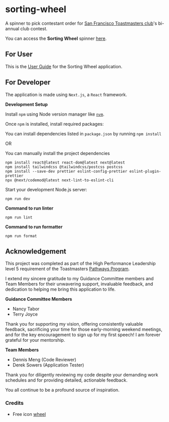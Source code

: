 # sorting-wheel

A spinner to pick contestant order for [San Francisco Toastmasters club](https://www.toastmasters.org/Find-a-Club/00001771-san-francisco-toastmasters)'s bi-annual club contest.

You can access the **Sorting Wheel** spinner [here](https://sorting-wheel.vercel.app/).

## For User

This is the [User Guide](UserGuide.pdf) for the Sorting Wheel application.

## For Developer

The application is made using `Next.js`, a `React` framework.

**Development Setup**

Install `npm` using Node version manager like [`nvm`](https://github.com/nvm-sh/nvm).

Once `npm` is installed, install required packages:

You can install dependencies listed in `package.json` by running `npm install`

OR

You can manually install the project dependencies

```
npm install react@latest react-dom@latest next@latest
npm install tailwindcss @tailwindcss/postcss postcss
npm install --save-dev prettier eslint-config-prettier eslint-plugin-prettier
npx @next/codemod@latest next-lint-to-eslint-cli
```

Start your development Node.js server:

`npm run dev`

**Command to run linter**

`npm run lint`

**Command to run formatter**

`npm run format`

## Acknowledgement

This project was completed as part of the High Performance Leadership level 5 requirement of the Toastmasters [Pathways Program](https://www.toastmasters.org/education/pathways).

I extend my sincere gratitude to my Guidance Committee members and Team Members for their unwavering support, invaluable feedback, and dedication to helping me bring this application to life.

**Guidance Committee Members**

- Nancy Tabor
- Terry Joyce

Thank you for supporting my vision, offering consistently valuable feedback, sacrificing your time for those early-morning weekend meetings, and for the key encouragement to sign up for my first speech! I am forever grateful for your mentorship.

**Team Members**

- Dennis Meng (Code Reviewer)
- Derek Sowers (Application Tester)

Thank you for diligently reviewing my code despite your demanding work schedules and for providing detailed, actionable feedback.

You all continue to be a profound source of inspiration.

### Credits

- Free icon [wheel](https://www.flaticon.com/free-icons/wheel)
